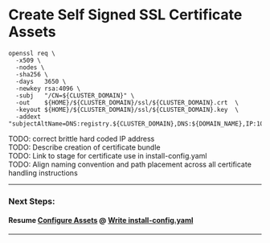# Create Self Signed SSL Certificate Assets
```
openssl req \
  -x509 \
  -nodes \
  -sha256 \
  -days   3650 \
  -newkey rsa:4096 \
  -subj   "/CN=${CLUSTER_DOMAIN}" \
  -out    ${HOME}/${CLUSTER_DOMAIN}/ssl/${CLUSTER_DOMAIN}.crt  \
  -keyout ${HOME}/${CLUSTER_DOMAIN}/ssl/${CLUSTER_DOMAIN}.key  \
  -addext "subjectAltName=DNS:registry.${CLUSTER_DOMAIN},DNS:${DOMAIN_NAME},IP:10.0.1.1" 

```
TODO: correct brittle hard coded IP address    
TODO: Describe creation of certificate bundle    
TODO: Link to stage for certificate use in install-config.yaml    
TODO: Align naming convention and path placement across all certificate handling instructions

---------------------------------------------------------------------------------
### Next Steps:
#### Resume [Configure Assets] @ [Write install-config.yaml]

---------------------------------------------------------------------------------
[Write install-config.yaml]:https://dccscr.dsop.io/levelup-automation/infrastucture/user-docs-ocp4/-/blob/aws-gov-disconnected/manual/02_StageAssets.md#step-10-write-install-configyaml
[Configure Assets]:https://dccscr.dsop.io/levelup-automation/infrastucture/user-docs-ocp4/-/blob/aws-gov-disconnected/manual/02_StageAssets.md#step-10-write-install-configyaml
[Task 01 Prerequisites]:manual/01_Prerequisites.md
[Task 02 Stage Assets]:manual/02_StageAssets.md
[Task 03 Certificates]:manual/03_Certificates.md
[Task 04 Setup AWS VPC]:manual/04_SetupVPC.md
[Task 05 Configure Route53 DNS]:manual/05_Route53DNS.md
[Task 06 Setup Target Groups]:manual/06_TargetGroups.md
[Task 07 Setup Load Balancers]:manual/07_LoadBalancers.md
[Task 08 Setup Security Groups]:manual/08_SecurityGroups.md
[Task 09 Setup IAM Roles]:manual/09_IAMRoles.md
[Task 10 Image Registry Instance]:manual/10_ImageRegistryInstance.md
[Task 11 Image Registry Mirror & Services]:manual/11_ImageRegistryServices.md
[Task 12 Build Nodes]:manual/12_BuildNodes.md
[Task 13 Deploy]:manual/13_Deploy.md
